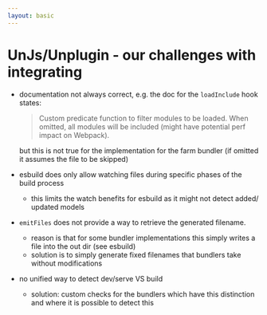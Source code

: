 ```yaml
---
layout: basic
---
```


<h1>
    <simple-icons:unjs class="baseColor mr-2" />UnJs/Unplugin - our challenges with integrating
</h1>

<v-clicks :depth="2">

- <ant-design-frown-filled class="text-red-400" /> documentation not always correct, e.g. the doc for the `loadInclude` hook states:

  > Custom predicate function to filter modules to be loaded. When omitted, all modules will be included (might have potential perf impact on Webpack).

  but this is not true for the implementation for the farm bundler (if omitted it assumes the file to be skipped)

- <ant-design-frown-filled class="text-red-400" /> esbuild does only allow watching files during specific phases of the build process

  - this limits the watch benefits for esbuild as it might not detect added/ updated models

- <ant-design-frown-filled class="text-red-400" /> `emitFiles` does not provide a way to retrieve the generated filename.

  - reason is that for some bundler implementations this simply writes a file into the out dir (see esbuild)
  - solution is to simply generate fixed filenames that bundlers take without modifications

- <ant-design-frown-filled class="text-red-400" /> no unified way to detect dev/serve VS build
  - solution: custom checks for the bundlers which have this distinction and where it is possible to detect this

</v-clicks>
